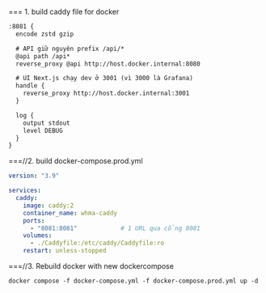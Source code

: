 === 1. build caddy file for docker
```md
:8081 {
  encode zstd gzip

  # API giữ nguyên prefix /api/*
  @api path /api*
  reverse_proxy @api http://host.docker.internal:8080

  # UI Next.js chạy dev ở 3001 (vì 3000 là Grafana)
  handle {
    reverse_proxy http://host.docker.internal:3001
  }

  log {
    output stdout
    level DEBUG
  }
}
```
===//2. build docker-compose.prod.yml
```yaml
version: "3.9"

services:
  caddy:
    image: caddy:2
    container_name: whma-caddy
    ports:
      - "8081:8081"            # 1 URL qua cổng 8081
    volumes:
      - ./Caddyfile:/etc/caddy/Caddyfile:ro
    restart: unless-stopped
```
===//3. Rebuild docker with new dockercompose
```shell
docker compose -f docker-compose.yml -f docker-compose.prod.yml up -d 
```
